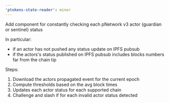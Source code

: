 ```yaml
---
'ptokens-state-reader': minor
---
```


Add component for constantly checking each pNetwork v3 actor (guardian or sentinel) status

In particular:

- if an actor has not pushed any status update on IPFS pubsub
- if the actors's status published on IPFS pubsub includes blocks
  numbers far from the chain tip

Steps:

1.  Download the actors propagated event for the current
    epoch
2.  Compute thresholds based on the avg block times
3.  Updates each actor status for each supported chain
4.  Challenge and slash if for each invalid actor status
    detected
